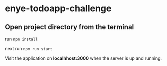 # enye-todoapp-challenge
## Open project directory from the terminal

run ```npm install```


next run ```npm run start```

Visit the application on **localhhost:3000** when the server is up and running.
